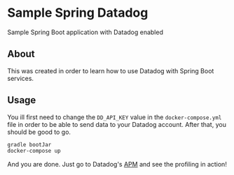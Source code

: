# Sample Spring Datadog
Sample Spring Boot application with Datadog enabled

## About
This was created in order to learn how to use Datadog with Spring 
Boot services.

## Usage
You ill first need to change the `DD_API_KEY` value in the `docker-compose.yml`
file in order to be able to send data to your Datadog account. After that, you
should be good to go.

```bash
gradle bootJar
docker-compose up
```

And you are done. Just go to Datadog's [APM][1] and see the profiling in
action!

[1]: https://app.datadoghq.com/apm/services